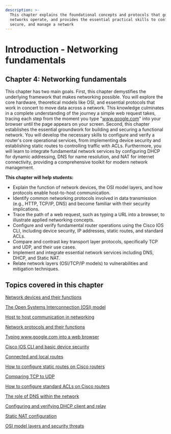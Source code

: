 ```yaml
---
description: >-
  This chapter explains the foundational concepts and protocols that govern how
  networks operate, and provides the essential practical skills to configure,
  secure, and manage a network
---
```


# Introduction - Networking fundamentals

## Chapter 4: Networking fundamentals

This chapter has two main goals. First, this chapter demystifies the underlying framework that makes networking possible. You will explore the core hardware, theoretical models like OSI, and essential protocols that work in concert to move data across a network. This knowledge culminates in a complete understanding of the journey a simple web request takes, tracing each step from the moment you type "www.google.com" into your browser until the page appears on your screen. Second, this chapter establishes the essential groundwork for building and securing a functional network. You will develop the necessary skills to configure and verify a router's core operational services, from implementing device security and establishing static routes to controlling traffic with ACLs. Furthermore, you will learn to integrate fundamental network services by configuring DHCP for dynamic addressing, DNS for name resolution, and NAT for internet connectivity, providing a comprehensive toolkit for modern network management.

**This chapter will help students:**

* Explain the function of network devices, the OSI model layers, and how protocols enable host-to-host communication.
* Identify common networking protocols involved in data transmission (e.g., HTTP, TCP/IP, DNS) and become familiar with their security implications.
* Trace the path of a web request, such as typing a URL into a browser, to illustrate applied networking concepts.
* Configure and verify fundamental router operations using the Cisco IOS CLI, including device security, IP addresses, static routes, and standard ACLs.
* Compare and contrast key transport layer protocols, specifically TCP and UDP, and their use cases.
* Implement and integrate essential network services including DNS, DHCP, and Static NAT.
* Relate network layers (OSI/TCP/IP models) to vulnerabilities and mitigation techniques.

## Topics covered in this chapter

[Network devices and their functions](../network-devices-and-their-functions/)

[The Open Systems Interconnection (OSI) model](../the-open-systems-interconnection-osi-model.md)

[Host to host communication in networking](../host-to-host-communication-in-networking.md)

[Network protocols and their functions](../network-protocols-and-their-functions.md)

[Typing www.google.com into a web browser](../typing-www.google.com-into-a-web-browser.md)

[Cisco IOS CLI and basic device security](../cisco-ios-cli-and-basic-device-security/)

[Connected and local routes](../connected-and-local-routes/)

[How to configure static routes on Cisco routers](../how-to-configure-static-routes-on-cisco-routers/)

[Comparing TCP to UDP](../comparing-tcp-to-udp/)

[How to configure standard ACLs on Cisco routers](../how-to-configure-standard-acls-on-cisco-routers/)

[The role of DNS within the network](../the-role-of-dns-within-the-network/)

[Configuring and verifying DHCP client and relay](../configuring-and-verifying-dhcp-client-and-relay.md)

[Static NAT configuration](../static-nat-configuration.md)

[OSI model layers and security threats](../osi-model-layers-and-security-threats/)
